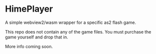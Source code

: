 # HimePlayer
A simple webview2/wasm wrapper for a specific as2 flash game. 

This repo does not contain any of the game files. You must purchase the game yourself and drop that in.

More info coming soon.
